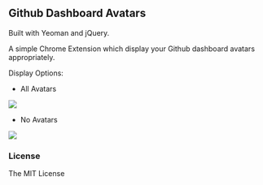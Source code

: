 ## Github Dashboard Avatars

Built with Yeoman and jQuery.

A simple Chrome Extension which display your Github dashboard avatars appropriately.

Display Options:

- All Avatars

![](http://cl.ly/image/0F102w1R3w1T/download/all-avatars.png)

- No Avatars

![](http://cl.ly/image/0j2C2L0b1P0w/download/no-avatars.png)

### License

The MIT License
